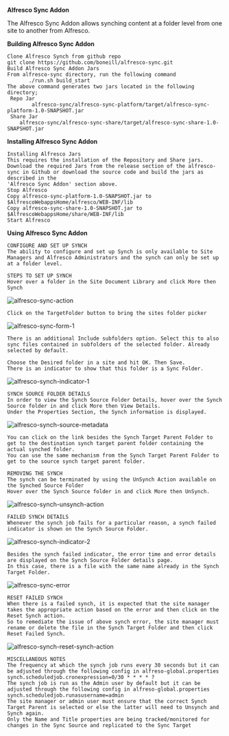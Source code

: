 **Alfresco Sync Addon**

The Alfresco Sync Addon allows synching content at a folder level from one site to another from Alfresco.

**Building Alfresco Sync Addon**
 
    Clone Alfresco Synch from github repo
    git clone https://github.com/boneill/alfresco-sync.git
    Build Alfresco Sync Addon Jars
    From alfresco-sync directory, run the following command 
 		   ./run.sh build_start
    The above command generates two jars located in the following directory;
   	 Repo Jar
    		alfresco-sync/alfresco-sync-platform/target/alfresco-sync-platform-1.0-SNAPSHOT.jar
	 Share Jar
 	   	alfresco-sync/alfresco-sync-share/target/alfresco-sync-share-1.0-SNAPSHOT.jar

**Installing Alfresco Sync Addon**

    Installing Alfresco Jars
    This requires the installation of the Repository and Share jars.
    Download the required Jars from the release section of the alfresco-sync in Github or download the source code and build the jars as described in the 
    'Alfresco Sync Addon' section above.
    Stop Alfresco
    Copy alfresco-sync-platform-1.0-SNAPSHOT.jar to $AlfrescoWebappsHome/alfresco/WEB-INF/lib
    Copy alfresco-sync-share-1.0-SNAPSHOT.jar to $AlfrescoWebappsHome/share/WEB-INF/lib
    Start Alfresco
 
**Using Alfresco Sync Addon**
       
    CONFIGURE AND SET UP SYNCH
    The ability to configure and set up Synch is only available to Site Managers and Alfresco Administrators and the synch can only be set up at a folder level.
    
    STEPS TO SET UP SYNCH
    Hover over a folder in the Site Document Library and click More then Synch
   ![alfresco-sync-action](https://user-images.githubusercontent.com/9836573/130548361-9f2aa0d5-5a98-48a2-b49b-90c81b23e112.jpg)
    
    Click on the TargetFolder button to bring the sites folder picker
   ![alfresco-sync-form-1](https://user-images.githubusercontent.com/9836573/130548867-deeaa235-28c9-49ac-83df-509e100784a5.jpg)

    There is an additional Include subfolders option. Select this to also sync files contained in subfolders of the selected folder. Already selected by default.
   
    Choose the Desired folder in a site and hit OK. Then Save.
    There is an indicator to show that this folder is a Sync Folder.
   ![alfresco-synch-indicator-1](https://user-images.githubusercontent.com/9836573/130549101-43558306-37f5-4738-b2a3-945283e7e3b6.jpg)
   
    SYNCH SOURCE FOLDER DETAILS
    In order to view the Synch Source Folder Details, hover over the Synch Source folder in and click More then View Details.
    Under the Properties Section, the Synch information is displayed.
   ![alfresco-synch-source-metadata](https://user-images.githubusercontent.com/9836573/130549274-f79abe44-a290-4dea-9f95-8703000468ac.jpg)
   
    You can click on the link besides the Synch Target Parent Folder to get to the destination synch target parent folder containing the actual synched folder. 
    You can use the same mechanism from the Synch Target Parent Folder to get to the source synch target parent folder.
    
    REMOVING THE SYNCH
    The synch can be terminated by using the UnSynch Action available on the Synched Source Folder
    Hover over the Synch Source folder in and click More then UnSynch.
   ![alfresco-synch-unsynch-action](https://user-images.githubusercontent.com/9836573/130549575-7569476d-3a65-400e-b103-207fefacccb0.jpg)

    FAILED SYNCH DETAILS
    Whenever the synch job fails for a particular reason, a synch failed indicator is shown on the Synch Source Folder.
   ![alfresco-synch-indicator-2](https://user-images.githubusercontent.com/9836573/130549657-3854375b-88b6-4ba3-8cf0-18c39ad882e7.jpg)
    
    Besides the synch failed indicator, the error time and error details are displayed on the Synch Source Folder details page. 
    In this case, there is a file with the same name already in the Synch Target Folder.
   ![alfresco-sync-error](https://user-images.githubusercontent.com/9836573/130550100-cde6d878-f43c-4b1d-8bb2-19f0b6e19e21.jpg)

    RESET FAILED SYNCH
    When there is a failed synch, it is expected that the site manager takes the appropriate action based on the error and then click on the Reset Synch action.
    So to remediate the issue of above synch error, the site manager must rename or delete the file in the Synch Target Folder and then click Reset Failed Synch.
   ![alfresco-synch-reset-synch-action](https://user-images.githubusercontent.com/9836573/130550207-41299087-554a-4bc1-b44d-6db1503735ff.jpg)

    MISCELLANEOUS NOTES
    The frequency at which the synch job runs every 30 seconds but it can be adjusted through the following config in alfreso-global.properties
    synch.scheduledjob.cronexpression=0/30 * * * * ?
    The synch job is run as the Admin user by default but it can be adjusted through the following config in alfreso-global.properties
    synch.scheduledjob.runasusername=admin
    The site manager or admin user must ensure that the correct Synch Target Parent is selected or else the latter will need to Unsynch and Synch again.
    Only the Name and Title properties are being tracked/monitored for changes in the Sync Source and replicated to the Sync Target






